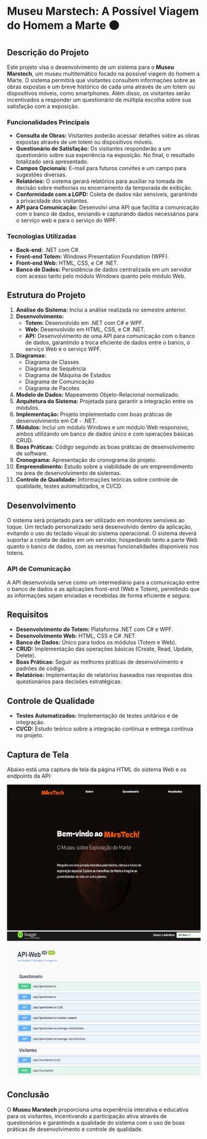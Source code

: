 # Museu Marstech: A Possível Viagem do Homem a Marte 🟠

## Descrição do Projeto

Este projeto visa o desenvolvimento de um sistema para o **Museu Marstech**, um museu multitemático focado na possível viagem do homem a Marte. O sistema permitirá que visitantes consultem informações sobre as obras expostas e um breve histórico de cada uma através de um totem ou dispositivos móveis, como smartphones. Além disso, os visitantes serão incentivados a responder um questionário de múltipla escolha sobre sua satisfação com a exposição.

### Funcionalidades Principais
- **Consulta de Obras:** Visitantes poderão acessar detalhes sobre as obras expostas através de um totem ou dispositivos móveis.
- **Questionário de Satisfação:** Os visitantes responderão a um questionário sobre sua experiência na exposição. No final, o resultado totalizado será apresentado.
- **Campos Opcionais:** E-mail para futuros convites e um campo para sugestões diversas.
- **Relatórios:** O sistema gerará relatórios para auxiliar na tomada de decisão sobre melhorias ou encerramento da temporada de exibição.
- **Conformidade com a LGPD:** Coleta de dados não sensíveis, garantindo a privacidade dos visitantes.
- **API para Comunicação:** Desenvolvi uma API que facilita a comunicação com o banco de dados, enviando e capturando dados necessários para o serviço web e para o serviço do WPF.

### Tecnologias Utilizadas
- **Back-end:** .NET com C#.
- **Front-end Totem:** Windows Presentation Foundation (WPF).
- **Front-end Web:** HTML, CSS, e C# .NET.
- **Banco de Dados:** Persistência de dados centralizada em um servidor com acesso tanto pelo módulo Windows quanto pelo módulo Web.

## Estrutura do Projeto

1. **Análise do Sistema:** Inclui a análise realizada no semestre anterior.
2. **Desenvolvimento:**
   - **Totem:** Desenvolvido em .NET com C# e WPF.
   - **Web:** Desenvolvido em HTML, CSS, e C# .NET.
   - **API:** Desenvolvimento de uma API para comunicação com o banco de dados, garantindo a troca eficiente de dados entre o banco, o serviço Web e o serviço WPF.
3. **Diagramas:**
   - Diagrama de Classes
   - Diagrama de Sequência
   - Diagrama de Máquina de Estados
   - Diagrama de Comunicação
   - Diagrama de Pacotes
4. **Modelo de Dados:** Mapeamento Objeto-Relacional normalizado.
5. **Arquitetura do Sistema:** Projetada para garantir a integração entre os módulos.
6. **Implementação:** Projeto implementado com boas práticas de desenvolvimento em C# - .NET.
7. **Módulos:** Inclui um módulo Windows e um módulo Web responsivo, ambos utilizando um banco de dados único e com operações básicas CRUD.
8. **Boas Práticas:** Código seguindo as boas práticas de desenvolvimento de software.
9. **Cronograma:** Apresentação do cronograma do projeto.
10. **Empreendimento:** Estudo sobre a viabilidade de um empreendimento na área de desenvolvimento de sistemas.
11. **Controle de Qualidade:** Informações teóricas sobre controle de qualidade, testes automatizados, e CI/CD.

## Desenvolvimento

O sistema será projetado para ser utilizado em monitores sensíveis ao toque. Um teclado personalizado será desenvolvido dentro da aplicação, evitando o uso do teclado visual do sistema operacional. O sistema deverá suportar a coleta de dados em um servidor, hospedando tanto a parte Web quanto o banco de dados, com as mesmas funcionalidades disponíveis nos totens.

### API de Comunicação
A API desenvolvida serve como um intermediário para a comunicação entre o banco de dados e as aplicações front-end (Web e Totem), permitindo que as informações sejam enviadas e recebidas de forma eficiente e segura.

## Requisitos
- **Desenvolvimento do Totem:** Plataforma .NET com C# e WPF.
- **Desenvolvimento Web:** HTML, CSS e C# .NET.
- **Banco de Dados:** Único para todos os módulos (Totem e Web).
- **CRUD:** Implementação das operações básicas (Create, Read, Update, Delete).
- **Boas Práticas:** Seguir as melhores práticas de desenvolvimento e padrões de código.
- **Relatórios:** Implementação de relatórios baseados nas respostas dos questionários para decisões estratégicas.


## Controle de Qualidade
- **Testes Automatizados:** Implementação de testes unitários e de integração.
- **CI/CD:** Estudo teórico sobre a integração contínua e entrega contínua no projeto.

## Captura de Tela

Abaixo está uma captura de tela da página HTML do sistema Web e os endpoints da API:

<img height="380" width="700"  src="Imagens/captura-web.png">
<img height="380" width="700" src="Imagens/captura-api.png">


## Conclusão

O **Museu Marstech** proporciona uma experiência interativa e educativa para os visitantes, incentivando a participação ativa através de questionários e garantindo a qualidade do sistema com o uso de boas práticas de desenvolvimento e controle de qualidade.
